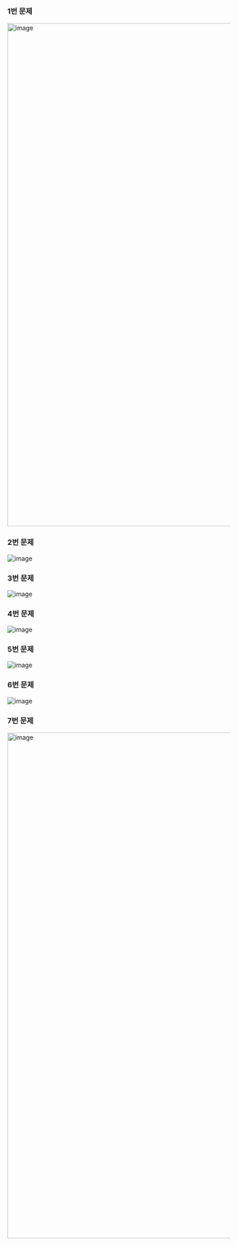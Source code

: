 ### 1번 문제
<img width="1133" alt="image" src="https://user-images.githubusercontent.com/53300830/193456467-ad6f003a-1d38-4f25-8618-63a620ed7068.png">

### 2번 문제
![image](https://user-images.githubusercontent.com/53300830/193597950-484b1341-098d-4f0e-bb46-97788047a6b1.png)

### 3번 문제
![image](https://user-images.githubusercontent.com/53300830/193874785-1cf0445c-b5be-41a9-9578-da9bb8efa4da.png)

### 4번 문제
![image](https://user-images.githubusercontent.com/53300830/194377976-689a9ead-cc0d-48ac-8b48-206b665ec5dc.png)

### 5번 문제
![image](https://user-images.githubusercontent.com/53300830/194583299-fbec64a3-e977-4b85-9e33-b978ce4971bb.png)

### 6번 문제
![image](https://user-images.githubusercontent.com/53300830/194706610-7790f3c6-7764-4de8-bb77-927d8bc6939b.png)

### 7번 문제
<img width="1139" alt="image" src="https://user-images.githubusercontent.com/53300830/194881184-d229ed35-9d03-4f45-88e3-3b26e07e7635.png">